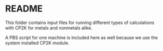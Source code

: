 # README

This folder contains input files for running different types of calculations with CP2K for metals and nonmetals alike. 

A PBS script for one machine is included here as well because we use the system installed CP2K module.

